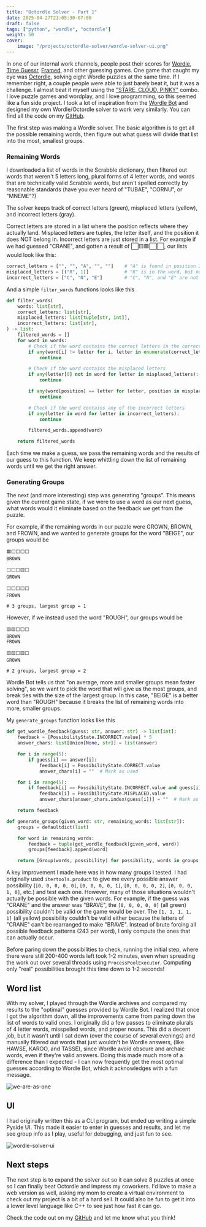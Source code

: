 ```yaml
---
title: "Octordle Solver - Part 1"
date: 2025-04-27T21:05:30-07:00
draft: false
tags: ["python", "wordle", "octordle"]
weight: 50
cover:
    image: "/projects/octordle-solver/wordle-solver-ui.png"
---
```


In one of our internal work channels, people post their scores for [Wordle](https://www.nytimes.com/games/wordle/index.html), [Time Guessr](https://timeguessr.com/), [Framed](https://framed.wtf/), and other guessing games. One game that caught my eye was [Octordle](https://www.britannica.com/games/octordle/), solving eight Wordle puzzles at the same time. If I remember right, a couple people were able to just barely beat it, but it was a challenge. I almost beat it myself using the ["STARE, CLOUD, PINKY"](https://www.reddit.com/r/wordle/comments/1537c63/im_sick_of_stare_cloud_pinky/) combo. I love puzzle games and wordplay, and I love programming, so this seemed like a fun side project. I took a lot of inspiration from the [Wordle Bot](https://www.nytimes.com/interactive/2022/upshot/wordle-bot.html) and designed my own Wordle/Octordle solver to work very similarly. You can find all the code on my [GitHub](https://github.com/gabrieljreed/octordle_solver).

The first step was making a Wordle solver. The basic algorithm is to get all the possible remaining words, then figure out what guess will divide that list into the most, smallest groups.

### Remaining Words

I downloaded a list of words in the Scrabble dictionary, then filtered out words that weren't 5 letters long, plural forms of 4 letter words, and words that are technically valid Scrabble words, but aren't spelled correctly by reasonable standards (have you ever heard of "TUBAE", "CORNU", or "MNEME"?)

The solver keeps track of correct letters (green), misplaced letters (yellow), and incorrect letters (gray).

Correct letters are stored in a list where the position reflects where they actually land. Misplaced letters are tuples, the letter itself, and the position it does NOT belong in. Incorrect letters are just stored in a list. For example if we had guessed "CRANE", and gotten a result of ⬜🟨🟩⬜⬜, our lists would look like this:

```python
correct_letters = ["", "", "A", "", ""]    # "A" is found in position 2
misplaced_letters = [("R", 1)]             # "R" is in the word, but not at position 1
incorrect_letters = ["C", "N", "E"]        # "C", "N", and "E" are not in the word
```

And a simple `filter_words` functions looks like this

```python
def filter_words(
    words: list[str],
    correct_letters: list[str],
    misplaced_letters: list[tuple[str, int]],
    incorrect_letters: list[str],
) -> list:
    filtered_words = []
    for word in words:
        # Check if the word contains the correct letters in the correct positions
        if any(word[i] != letter for i, letter in enumerate(correct_letters) if letter):
            continue

        # Check if the word contains the misplaced letters
        if any(letter[0] not in word for letter in misplaced_letters):
            continue

        if any(word[position] == letter for letter, position in misplaced_letters):
            continue

        # Check if the word contains any of the incorrect letters
        if any(letter in word for letter in incorrect_letters):
            continue

        filtered_words.append(word)

    return filtered_words
```

Each time we make a guess, we pass the remaining words and the results of our guess to this function. We keep whittling down the list of remaining words until we get the right answer.

### Generating Groups

The next (and more interesting) step was generating "groups". This means given the current game state, if we were to use a word as our next guess, what words would it eliminate based on the feedback we get from the puzzle.

For example, if the remaining words in our puzzle were GROWN, BROWN, and FROWN, and we wanted to generate groups for the word "BEIGE", our groups would be

```
🟩⬜⬜⬜⬜
BROWN

⬜⬜⬜🟨⬜
GROWN

⬜⬜⬜⬜⬜
FROWN

# 3 groups, largest group = 1
```

However, if we instead used the word "ROUGH", our groups would be

```
🟨🟨⬜⬜⬜
BROWN
FROWN

🟨🟨⬜🟨⬜
GROWN

# 2 groups, largest group = 2
```

Wordle Bot tells us that "on average, more and smaller groups mean faster solving", so we want to pick the word that will give us the most groups, and break ties with the size of the largest group. In this case, "BEIGE" is a better word than "ROUGH" because it breaks the list of remaining words into more, smaller groups.

My `generate_groups` function looks like this

```python
def get_wordle_feedback(guess: str, answer: str) -> list[int]:
    feedback = [PossibilityState.INCORRECT.value] * 5
    answer_chars: list[Union[None, str]] = list(answer)

    for i in range(5):
        if guess[i] == answer[i]:
            feedback[i] = PossibilityState.CORRECT.value
            answer_chars[i] = ""  # Mark as used

    for i in range(5):
        if feedback[i] == PossibilityState.INCORRECT.value and guess[i] in answer_chars:
            feedback[i] = PossibilityState.MISPLACED.value
            answer_chars[answer_chars.index(guess[i])] = ""  # Mark as used

    return feedback

def generate_groups(given_word: str, remaining_words: list[str]):
    groups = defaultdict(list)

    for word in remaining_words:
        feedback = tuple(get_wordle_feedback(given_word, word))
        groups[feedback].append(word)

    return [Group(words, possibility) for possibility, words in groups.items()]
```

A key improvement I made here was in how many groups I tested. I had originally used `itertools.product` to give me every possible answer possibility (`[0, 0, 0, 0, 0]`, `[0, 0, 0, 0, 1]`, `[0, 0, 0, 0, 2]`, `[0, 0, 0, 1, 0]`, etc.) and test each one. However, many of those situations wouldn't actually be possible with the given words. For example, if the guess was "CRANE" and the answer was "BRAVE", the `[0, 0, 0, 0, 0]` (all green) possibility couldn't be valid or the game would be over. The `[1, 1, 1, 1, 1]` (all yellow) possibility couldn't be valid either because the letters of "CRANE" can't be rearranged to make "BRAVE". Instead of brute forcing all possible feedback patterns (243 per word), I only compute the ones that can actually occur.

Before paring down the possibilities to check, running the initial step, where there were still 200-400 words left took 1-2 minutes, even when spreading the work out over several threads using `ProcessPoolExecutor`. Computing only "real" possibilities brought this time down to 1-2 seconds!

## Word list

With my solver, I played through the Wordle archives and compared my results to the "optimal" guesses provided by Wordle Bot. I realized that once I got the algorithm down, all the improvements came from paring down the list of words to valid ones. I originally did a few passes to eliminate plurals of 4 letter words, misspelled words, and proper nouns. This did a decent job, but it wasn't until I sat down (over the course of several evenings) and manually filtered out words that just wouldn't be Wordle answers, (like HAWSE, KAROO, and TASSE), since Wordle avoid obscure and archaic words, even if they're valid answers. Doing this made much more of a difference than I expected - I can now frequently get the most optimal guesses according to Wordle Bot, which it acknowledges with a fun message.

![we-are-as-one](/projects/octordle-solver/we-are-as-one.png)

## UI

I had originally written this as a CLI program, but ended up writing a simple Pyside UI. This made it easier to enter in guesses and results, and let me see group info as I play, useful for debugging, and just fun to see.

![wordle-solver-ui](/projects/octordle-solver/wordle-solver-ui.png)

## Next steps

The next step is to expand the solver out so it can solve 8 puzzles at once so I can finally beat Octordle and impress my coworkers. I'd love to make a web version as well, asking my mom to create a virtual environment to check out my project is a bit of a hard sell. It could also be fun to get it into a lower level language like C++ to see just how fast it can go.

Check the code out on my [GitHub](https://github.com/gabrieljreed/octordle_solver) and let me know what you think!
